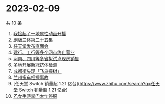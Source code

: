 # 2023-02-09

共 10 条

<!-- BEGIN -->
<!-- 最后更新时间 Thu Feb 09 2023 19:06:55 GMT+0800 (China Standard Time) -->

1. [我捡起了一地属性动画开播](https://www.zhihu.com/search?q=我捡起了一地属性动画开播)
1. [剧版三体第二十五集](https://www.zhihu.com/search?q=剧版三体第二十五集)
1. [任天堂发布直面会](https://www.zhihu.com/search?q=任天堂发布直面会)
1. [建行、工行等多个网点终止营业](https://www.zhihu.com/search?q=建行、工行等多个网点终止营业)
1. [河南、四川等多省拟试点现房销售](https://www.zhihu.com/search?q=河南、四川等多省拟试点现房销售)
1. [多地开展新冠抗体检测](https://www.zhihu.com/search?q=多地开展新冠抗体检测)
1. [成都街头现「飞鸟撞树」](https://www.zhihu.com/search?q=成都街头现「飞鸟撞树」)
1. [兰州多车相撞事故](https://www.zhihu.com/search?q=兰州多车相撞事故)
1. [任天堂 Switch 销量超 1.21 亿台](https://www.zhihu.com/search?q=任天堂 Switch
   销量超 1.21 亿台)
1. [乙女手游掌门太忙停服](https://www.zhihu.com/search?q=乙女手游掌门太忙停服)

<!-- END -->
